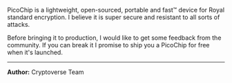 PicoChip is a lightweight, open-sourced, portable and fast™ device for Royal standard encryption. I believe it is super secure and resistant to all sorts of attacks.

Before bringing it to production, I would like to get some feedback from the community. If you can break it I promise to ship you a PicoChip for free when it's launched.

---
**Author:** Cryptoverse Team